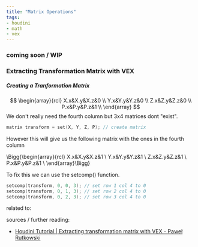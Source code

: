 ```yaml
---
title: "Matrix Operations"
tags:
- houdini
- math
- vex
---
```


### coming soon / WIP

### Extracting Transformation Matrix with VEX

##### Creating a Tranformation Matrix

$$
\begin{array}{rcl}
	X.x&X.y&X.z&0 \\
	Y.x&Y.y&Y.z&0 \\
	Z.x&Z.y&Z.z&0 \\
	P.x&P.y&P.z&1 \\
\end{array}
$$
We don't really need the fourth column but 3x4 matrices dont "exist". 

```C
matrix transform = set(X, Y, Z, P); // create matrix
```

However this will give us the following matrix with the ones in the fourth column


\Bigg\{\begin{array}{rcl}
	X.x&X.y&X.z&1 \\
	Y.x&Y.y&Y.z&1 \\
	Z.x&Z.y&Z.z&1 \\
	P.x&P.y&P.z&1 \\
\end{array}\Bigg\}


To fix this we can use the setcomp() function.

```C
setcomp(transform, 0, 0, 3); // set row 1 col 4 to 0
setcomp(transform, 0, 1, 3); // set row 2 col 4 to 0
setcomp(transform, 0, 2, 3); // set row 3 col 4 to 0
```



related to:

sources / further reading:
- [Houdini Tutorial | Extracting transformation matrix with VEX - Paweł Rutkowski](https://vimeo.com/284712920)


